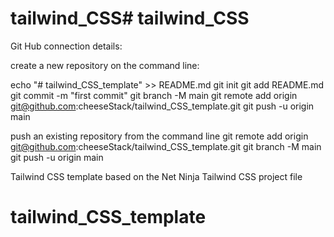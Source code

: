 # tailwind_CSS# tailwind_CSS

Git Hub connection details:


create a new repository on the command line:

echo "# tailwind_CSS_template" >> README.md
git init
git add README.md
git commit -m "first commit"
git branch -M main
git remote add origin git@github.com:cheeseStack/tailwind_CSS_template.git
git push -u origin main


push an existing repository from the command line
git remote add origin git@github.com:cheeseStack/tailwind_CSS_template.git
git branch -M main
git push -u origin main

Tailwind CSS template based on the Net Ninja Tailwind CSS project file
# tailwind_CSS_template
